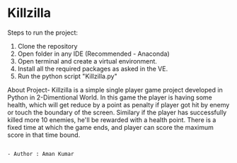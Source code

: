 # Killzilla

Steps to run the project: 
1. Clone the repository
2. Open folder in any IDE (Recommended - Anaconda)
3. Open terminal and create a virtual environment.
4. Install all the required packages as asked in the VE.
5. Run the python script "Killzilla.py"

About Project-
Killzilla is a simple single player game project developed in Python in 2-Dimentional World.
In this game the player is having some health, which will get reduce by a point as penalty if player got hit by enemy or touch the boundary of the screen. Similary if the player has successfully killed more 10 enemies, he'll be rewarded with a health point.
There is a fixed time at which the game ends, and player can score the maximum score in that time bound.

                                                                                                              - Author : Aman Kumar
